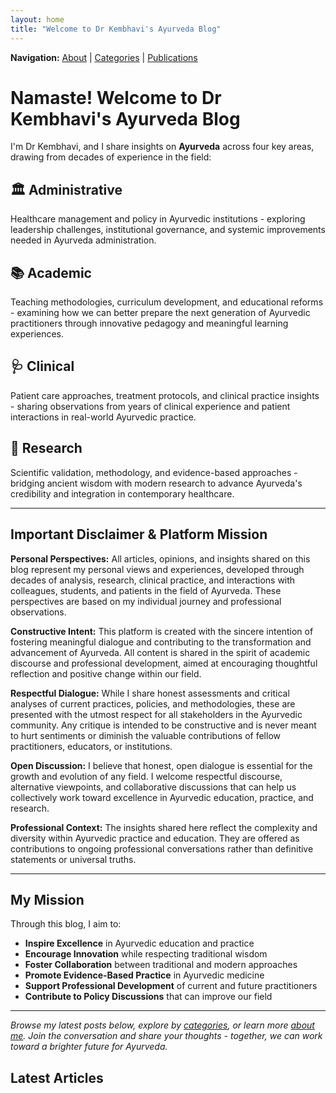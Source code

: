 ```yaml
---
layout: home
title: "Welcome to Dr Kembhavi's Ayurveda Blog"
---
```

**Navigation:** [About](/about) | [Categories](/categories) | [Publications](/publications)

# Namaste! Welcome to Dr Kembhavi's Ayurveda Blog

I'm Dr Kembhavi, and I share insights on **Ayurveda** across four key areas, drawing from decades of experience in the field:

## 🏛️ Administrative
Healthcare management and policy in Ayurvedic institutions - exploring leadership challenges, institutional governance, and systemic improvements needed in Ayurveda administration.

## 📚 Academic  
Teaching methodologies, curriculum development, and educational reforms - examining how we can better prepare the next generation of Ayurvedic practitioners through innovative pedagogy and meaningful learning experiences.

## 🩺 Clinical
Patient care approaches, treatment protocols, and clinical practice insights - sharing observations from years of clinical experience and patient interactions in real-world Ayurvedic practice.

## 🔬 Research
Scientific validation, methodology, and evidence-based approaches - bridging ancient wisdom with modern research to advance Ayurveda's credibility and integration in contemporary healthcare.

---

## Important Disclaimer & Platform Mission

**Personal Perspectives:** All articles, opinions, and insights shared on this blog represent my personal views and experiences, developed through decades of analysis, research, clinical practice, and interactions with colleagues, students, and patients in the field of Ayurveda. These perspectives are based on my individual journey and professional observations.

**Constructive Intent:** This platform is created with the sincere intention of fostering meaningful dialogue and contributing to the transformation and advancement of Ayurveda. All content is shared in the spirit of academic discourse and professional development, aimed at encouraging thoughtful reflection and positive change within our field.

**Respectful Dialogue:** While I share honest assessments and critical analyses of current practices, policies, and methodologies, these are presented with the utmost respect for all stakeholders in the Ayurvedic community. Any critique is intended to be constructive and is never meant to hurt sentiments or diminish the valuable contributions of fellow practitioners, educators, or institutions.

**Open Discussion:** I believe that honest, open dialogue is essential for the growth and evolution of any field. I welcome respectful discourse, alternative viewpoints, and collaborative discussions that can help us collectively work toward excellence in Ayurvedic education, practice, and research.

**Professional Context:** The insights shared here reflect the complexity and diversity within Ayurvedic practice and education. They are offered as contributions to ongoing professional conversations rather than definitive statements or universal truths.

---

## My Mission

Through this blog, I aim to:
- **Inspire Excellence** in Ayurvedic education and practice
- **Encourage Innovation** while respecting traditional wisdom
- **Foster Collaboration** between traditional and modern approaches
- **Promote Evidence-Based Practice** in Ayurvedic medicine
- **Support Professional Development** of current and future practitioners
- **Contribute to Policy Discussions** that can improve our field

---

*Browse my latest posts below, explore by [categories](/categories), or learn more [about me](/about). Join the conversation and share your thoughts - together, we can work toward a brighter future for Ayurveda.*

## Latest Articles
